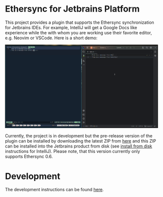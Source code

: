 # Ethersync for Jetbrains Platform

This project provides a plugin that supports the Ethersync synchronization for
Jetbrains IDEs. For example, IntelliJ will get a Google Docs like experience
while the with whom you are working use their favorite editor, e.g. Neovim or
VSCode. Here is a short demo:

[![Watch the demo](Demo-thumbnail.png)](Demo.mp4)

Currently, the project is in development but the pre-release version of the
plugin can be installed by downloading the latest ZIP from [here][nightly
download] and this ZIP can be installed into the Jetbrains product from disk
(see [install from disk] instructions for IntelliJ). Please note, that this
version currently only supports Ethersync 0.6.

# Development

The development instructions can be found [here](DEVELOPMENT.md).

[nightly download]: https://github.com/ethersync/ethersync-jetbrains/releases/tag/nightly
[install from disk]: https://www.jetbrains.com/help/idea/managing-plugins.html#install_plugin_from_disk
